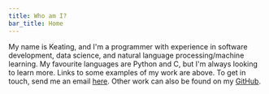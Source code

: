 ```yaml
---
title: Who am I?
bar_title: Home
---
```

<p class="main_text">My name is Keating, and I'm a programmer with experience in software 
development, data science, and natural language processing/machine learning. 
My favourite languages are Python and C, but I'm always looking to learn more.
Links to some examples of my work are above. To get in touch, send
me an email <a href="mailto:headmen.synchro_0i@icloud.com" id="comms">here</a>.
Other work can also be found on my <a href="https://github.com/Keating950">GitHub</a>.
</p>
